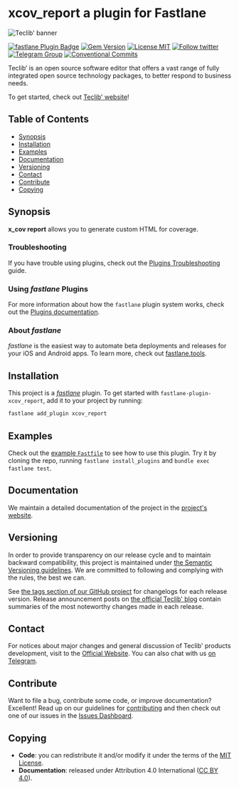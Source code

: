 # xcov_report a plugin for Fastlane

![Teclib' banner](https://user-images.githubusercontent.com/29282308/31669540-abed67a8-b355-11e7-98e2-0ad190f37088.png)

[![fastlane Plugin Badge](https://rawcdn.githack.com/fastlane/fastlane/develop/fastlane/assets/plugin-badge.svg)](https://rubygems.org/gems/fastlane-plugin-xcov_report) [![Gem Version](https://badge.fury.io/rb/fastlane-plugin-xcov_report.svg)](https://badge.fury.io/rb/fastlane-plugin-xcov_report)
[![License MIT](https://img.shields.io/packagist/l/doctrine/orm.svg)](https://github.com/flyve-mdm/fastlane-plugin-xcov_report/blob/develop/LICENSE.md)
[![Follow twitter](https://img.shields.io/twitter/follow/FlyveMDM.svg?style=social&label=Twitter&style=flat-square)](https://twitter.com/Teclib)
[![Telegram Group](https://img.shields.io/badge/Telegram-Group-blue.svg)](https://t.me/flyvemdm)
[![Conventional Commits](https://img.shields.io/badge/Conventional%20Commits-1.0.0-yellow.svg)](https://conventionalcommits.org)

Teclib’ is an open source software editor that offers a vast range of fully integrated open source technology packages, to better respond to business needs.

To get started, check out [Teclib' website](http://www.teclib-edition.com/en/)!

## Table of Contents

* [Synopsis](#synopsis)
* [Installation](#installation)
* [Examples](#examples)
* [Documentation](#documentation)
* [Versioning](#versioning)
* [Contact](#contact)
* [Contribute](#contribute)
* [Copying](#copying)

## Synopsis

**x_cov report** allows you to generate custom HTML for coverage.

### Troubleshooting

If you have trouble using plugins, check out the [Plugins Troubleshooting](https://docs.fastlane.tools/plugins/plugins-troubleshooting/) guide.

### Using _fastlane_ Plugins

For more information about how the `fastlane` plugin system works, check out the [Plugins documentation](https://docs.fastlane.tools/plugins/create-plugin/).

### About _fastlane_

_fastlane_ is the easiest way to automate beta deployments and releases for your iOS and Android apps. To learn more, check out [fastlane.tools](https://fastlane.tools).

## Installation

This project is a [_fastlane_](https://github.com/fastlane/fastlane) plugin. To get started with `fastlane-plugin-xcov_report`, add it to your project by running:

```bash
fastlane add_plugin xcov_report
```

## Examples

Check out the [example `Fastfile`](fastlane/Fastfile) to see how to use this plugin. Try it by cloning the repo, running `fastlane install_plugins` and `bundle exec fastlane test`.

## Documentation

We maintain a detailed documentation of the project in the [project's website](http://flyve.org/fastlane-plugin-xcov_report/).

## Versioning

In order to provide transparency on our release cycle and to maintain backward compatibility, this project is maintained under [the Semantic Versioning guidelines](http://semver.org/). We are committed to following and complying with the rules, the best we can.

See [the tags section of our GitHub project](https://github.com/flyve-mdm/fastlane-plugin-xcov_report/tags) for changelogs for each release version. Release announcement posts on [the official Teclib' blog](http://www.teclib-edition.com/en/communities/blog-posts/) contain summaries of the most noteworthy changes made in each release.

## Contact

For notices about major changes and general discussion of Teclib' products development, visit to the [Official Website](http://www.teclib-edition.com/en/). You can also chat with us [on Telegram](https://t.me/flyvemdmdev).

## Contribute

Want to file a bug, contribute some code, or improve documentation? Excellent! Read up on our
guidelines for [contributing](./CONTRIBUTING.md) and then check out one of our issues in the [Issues Dashboard](https://github.com/flyve-mdm/fastlane-plugin-xcov_report/issues).

## Copying

* **Code**: you can redistribute it and/or modify
    it under the terms of the [MIT License](https://opensource.org/licenses/MIT).
* **Documentation**: released under Attribution 4.0 International ([CC BY 4.0](https://creativecommons.org/licenses/by/4.0/)).
